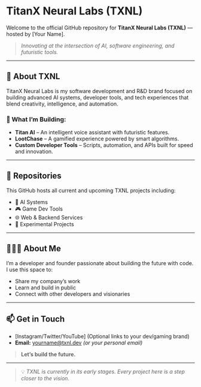 # TitanX Neural Labs (TXNL)

Welcome to the official GitHub repository for **TitanX Neural Labs (TXNL)** — hosted by [Your Name].

> *Innovating at the intersection of AI, software engineering, and futuristic tools.*

---

## 🚀 About TXNL

TitanX Neural Labs is my software development and R&D brand focused on building advanced AI systems, developer tools, and tech experiences that blend creativity, intelligence, and automation.

### 🔧 What I’m Building:
- **Titan AI** – An intelligent voice assistant with futuristic features.
- **LootChase** – A gamified experience powered by smart algorithms.
- **Custom Developer Tools** – Scripts, automation, and APIs built for speed and innovation.

---

## 📁 Repositories

This GitHub hosts all current and upcoming TXNL projects including:

- 🧠 AI Systems  
- 🎮 Game Dev Tools  
- 🌐 Web & Backend Services  
- 🔬 Experimental Projects  

---

## 👨🏽‍💻 About Me

I’m a developer and founder passionate about building the future with code. I use this space to:
- Share my company’s work
- Learn and build in public
- Connect with other developers and visionaries

---

## 📫 Get in Touch

- [Instagram/Twitter/YouTube] (Optional links to your dev/gaming brand)
- **Email:** yourname@txnl.dev *(or your personal email)*

> **Let’s build the future.**

---

> 💡 *TXNL is currently in its early stages. Every project here is a step closer to the vision.*
